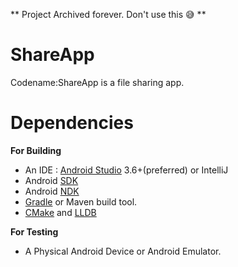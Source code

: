 ** Project Archived forever. Don't use this 😅 **
# ShareApp
Codename:ShareApp is a file sharing app.

# Dependencies
 **For Building**
 - An IDE : [Android Studio](https://d.android.com/studio) 3.6+(preferred) or IntelliJ
 - Android [SDK](https://d.android.com/tools/sdk)
 - Android [NDK](https://d.android.com/ndk)
 - [Gradle](https://gradle.org) or Maven build tool.
 - [CMake](https://cmake.org) and [LLDB](https://lldb.llvm.org)
 

 **For Testing**
 - A Physical Android Device or Android Emulator.


